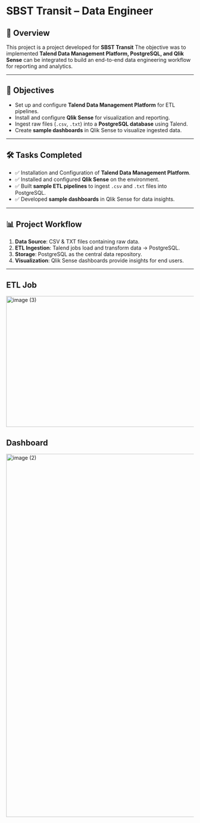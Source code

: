 # SBST Transit – Data Engineer

## 📌 Overview
This project is a project developed for **SBST Transit**
The objective was to implemented **Talend Data Management Platform, PostgreSQL, and Qlik Sense** can be integrated to build an end-to-end data engineering workflow for reporting and analytics.

---

## 🎯 Objectives
- Set up and configure **Talend Data Management Platform** for ETL pipelines.  
- Install and configure **Qlik Sense** for visualization and reporting.  
- Ingest raw files (`.csv`, `.txt`) into a **PostgreSQL database** using Talend.  
- Create **sample dashboards** in Qlik Sense to visualize ingested data.  

---

## 🛠 Tasks Completed
- ✅ Installation and Configuration of **Talend Data Management Platform**.  
- ✅ Installed and configured **Qlik Sense** on the environment.  
- ✅ Built **sample ETL pipelines** to ingest `.csv` and `.txt` files into PostgreSQL.  
- ✅ Developed **sample dashboards** in Qlik Sense for data insights.  

---

## 📊 Project Workflow
1. **Data Source**: CSV & TXT files containing raw data.  
2. **ETL Ingestion**: Talend jobs load and transform data → PostgreSQL.  
3. **Storage**: PostgreSQL as the central data repository.  
4. **Visualization**: Qlik Sense dashboards provide insights for end users.  

---

## ETL Job
<img width="883" height="352" alt="image (3)" src="https://github.com/user-attachments/assets/91c89f27-62bb-4c54-a1b5-cf3cd2d0ce20" />

## Dashboard
<img width="1918" height="976" alt="image (2)" src="https://github.com/user-attachments/assets/78719425-fecb-4469-9369-09aff94832a0" />


